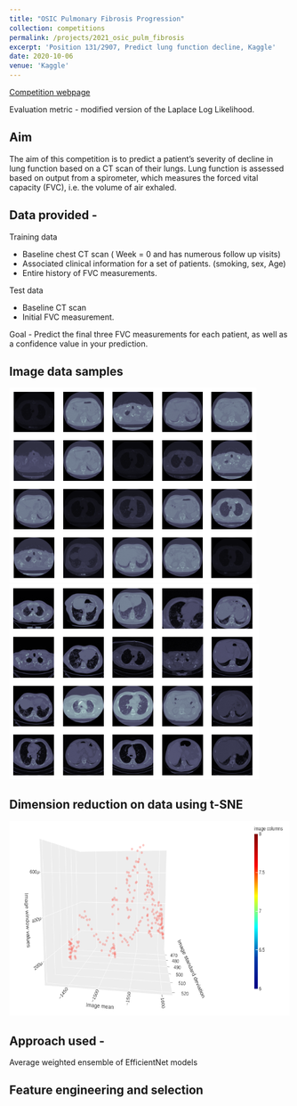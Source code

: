 ```yaml
---
title: "OSIC Pulmonary Fibrosis Progression"
collection: competitions
permalink: /projects/2021_osic_pulm_fibrosis
excerpt: 'Position 131/2907, Predict lung function decline, Kaggle'
date: 2020-10-06
venue: 'Kaggle'
---
```


[Competition webpage](https://www.kaggle.com/competitions/osic-pulmonary-fibrosis-progression)


Evaluation metric - modified version of the Laplace Log Likelihood.

## Aim

The aim of this competition is to predict a patient’s severity of decline in lung function based on a CT scan of their lungs. Lung function is assessed based on output from a spirometer, which measures the forced vital capacity (FVC), i.e. the volume of air exhaled.


## Data provided  - 


Training data 
 - Baseline chest CT scan ( Week = 0 and has numerous follow up visits)
 - Associated clinical information for a set of patients. (smoking, sex, Age)
 - Entire history of FVC measurements.
 
Test data
 - Baseline CT scan
 - Initial FVC measurement. 
 
Goal - Predict the final three FVC measurements for each patient, as well as a confidence value in your prediction.

## Image data samples
<img src="images/competitions/2021_osic_pulm_fibrosis_sample_data_01.png" alt="Normal" height=350/>
<img src="images/competitions/2021_osic_pulm_fibrosis_sample_data_02.png" alt="Normal" height=350/>

## Dimension reduction on data using t-SNE 
<img src="images/competitions/2021_osic_pulm_fibrosis_data_tSNE.png" alt="Normal" height=350/> 

## Approach used -

Average weighted ensemble of EfficientNet models

## Feature engineering and selection



